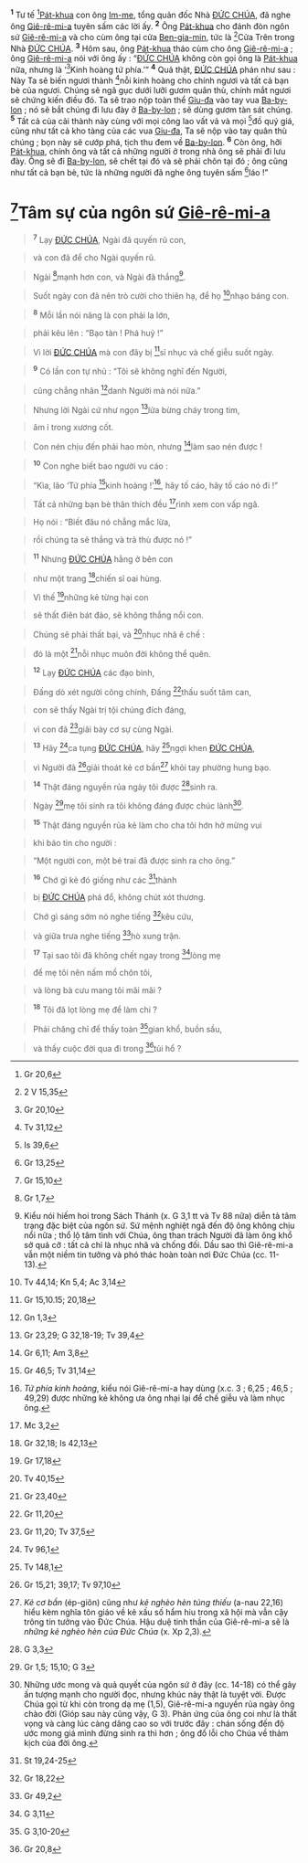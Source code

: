 <sup><b>1</b></sup> Tư tế [^1@-ab3ca2ab-a1d2-4432-bb40-9c876245d5fc][Pát-khua]() con ông [Im-me](), tổng quản đốc Nhà [ĐỨC CHÚA](), đã nghe ông [Giê-rê-mi-a]() tuyên sấm các lời ấy. <sup><b>2</b></sup> Ông [Pát-khua]() cho đánh đòn ngôn sứ [Giê-rê-mi-a]() và cho cùm ông tại cửa [Ben-gia-min](), tức là [^2@-ab3ca2ab-a1d2-4432-bb40-9c876245d5fc]Cửa Trên trong Nhà [ĐỨC CHÚA](). <sup><b>3</b></sup> Hôm sau, ông [Pát-khua]() tháo cùm cho ông [Giê-rê-mi-a]() ; ông [Giê-rê-mi-a]() nói với ông ấy : “[ĐỨC CHÚA]() không còn gọi ông là [Pát-khua]() nữa, nhưng là ‘[^3@-ab3ca2ab-a1d2-4432-bb40-9c876245d5fc]Kinh hoàng tứ phía.’” <sup><b>4</b></sup> Quả thật, [ĐỨC CHÚA]() phán như sau : Này Ta sẽ biến ngươi thành [^4@-ab3ca2ab-a1d2-4432-bb40-9c876245d5fc]nỗi kinh hoàng cho chính ngươi và tất cả bạn bè của ngươi. Chúng sẽ ngã gục dưới lưỡi gươm quân thù, chính mắt ngươi sẽ chứng kiến điều đó. Ta sẽ trao nộp toàn thể [Giu-đa]() vào tay vua [Ba-by-lon]() ; nó sẽ bắt chúng đi lưu đày ở [Ba-by-lon]() ; sẽ dùng gươm tàn sát chúng. <sup><b>5</b></sup> Tất cả của cải thành này cùng với mọi công lao vất vả và mọi [^5@-ab3ca2ab-a1d2-4432-bb40-9c876245d5fc]đồ quý giá, cũng như tất cả kho tàng của các vua [Giu-đa](), Ta sẽ nộp vào tay quân thù chúng ; bọn này sẽ cướp phá, tịch thu đem về [Ba-by-lon](). <sup><b>6</b></sup> Còn ông, hỡi [Pát-khua](), chính ông và tất cả những người ở trong nhà ông sẽ phải đi lưu đày. Ông sẽ đi [Ba-by-lon](), sẽ chết tại đó và sẽ phải chôn tại đó ; ông cũng như tất cả bạn bè, tức là những người đã nghe ông tuyên sấm [^6@-ab3ca2ab-a1d2-4432-bb40-9c876245d5fc]láo !”


# [^7@-ab3ca2ab-a1d2-4432-bb40-9c876245d5fc]Tâm sự của ngôn sứ [Giê-rê-mi-a]()

> <sup><b>7</b></sup> Lạy [ĐỨC CHÚA](), Ngài đã quyến rũ con,
>


> và con đã để cho Ngài quyến rũ.
>


> Ngài [^8@-ab3ca2ab-a1d2-4432-bb40-9c876245d5fc]mạnh hơn con, và Ngài đã thắng[^1-ab3ca2ab-a1d2-4432-bb40-9c876245d5fc].
>


> Suốt ngày con đã nên trò cười cho thiên hạ, để họ [^9@-ab3ca2ab-a1d2-4432-bb40-9c876245d5fc]nhạo báng con.
>


> <sup><b>8</b></sup> Mỗi lần nói năng là con phải la lớn,
>


> phải kêu lên : “Bạo tàn ! Phá huỷ !”
>


> Vì lời [ĐỨC CHÚA]() mà con đây bị [^10@-ab3ca2ab-a1d2-4432-bb40-9c876245d5fc]sỉ nhục và chế giễu suốt ngày.
>


> <sup><b>9</b></sup> Có lần con tự nhủ : “Tôi sẽ không nghĩ đến Người,
>


> cũng chẳng nhân [^11@-ab3ca2ab-a1d2-4432-bb40-9c876245d5fc]danh Người mà nói nữa.”
>


> Nhưng lời Ngài cứ như ngọn [^12@-ab3ca2ab-a1d2-4432-bb40-9c876245d5fc]lửa bừng cháy trong tim,
>


> âm ỉ trong xương cốt.
>


> Con nén chịu đến phải hao mòn, nhưng [^13@-ab3ca2ab-a1d2-4432-bb40-9c876245d5fc]làm sao nén được !
>


> <sup><b>10</b></sup> Con nghe biết bao người vu cáo :
>


> “Kìa, lão ‘Tứ phía [^14@-ab3ca2ab-a1d2-4432-bb40-9c876245d5fc]kinh hoàng !’[^2-ab3ca2ab-a1d2-4432-bb40-9c876245d5fc], hãy tố cáo, hãy tố cáo nó đi !”
>


> Tất cả những bạn bè thân thích đều [^15@-ab3ca2ab-a1d2-4432-bb40-9c876245d5fc]rình xem con vấp ngã.
>


> Họ nói : “Biết đâu nó chẳng mắc lừa,
>


> rồi chúng ta sẽ thắng và trả thù được nó !”
>


> <sup><b>11</b></sup> Nhưng [ĐỨC CHÚA]() hằng ở bên con
>


> như một trang [^16@-ab3ca2ab-a1d2-4432-bb40-9c876245d5fc]chiến sĩ oai hùng.
>


> Vì thế [^17@-ab3ca2ab-a1d2-4432-bb40-9c876245d5fc]những kẻ từng hại con
>


> sẽ thất điên bát đảo, sẽ không thắng nổi con.
>


> Chúng sẽ phải thất bại, và [^18@-ab3ca2ab-a1d2-4432-bb40-9c876245d5fc]nhục nhã ê chề :
>


> đó là một [^19@-ab3ca2ab-a1d2-4432-bb40-9c876245d5fc]nỗi nhục muôn đời không thể quên.
>


> <sup><b>12</b></sup> Lạy [ĐỨC CHÚA]() các đạo binh,
>


> Đấng dò xét người công chính, Đấng [^20@-ab3ca2ab-a1d2-4432-bb40-9c876245d5fc]thấu suốt tâm can,
>


> con sẽ thấy Ngài trị tội chúng đích đáng,
>


> vì con đã [^21@-ab3ca2ab-a1d2-4432-bb40-9c876245d5fc]giãi bày cơ sự cùng Ngài.
>


> <sup><b>13</b></sup> Hãy [^22@-ab3ca2ab-a1d2-4432-bb40-9c876245d5fc]ca tụng [ĐỨC CHÚA](), hãy [^23@-ab3ca2ab-a1d2-4432-bb40-9c876245d5fc]ngợi khen [ĐỨC CHÚA](),
>


> vì Người đã [^24@-ab3ca2ab-a1d2-4432-bb40-9c876245d5fc]giải thoát kẻ cơ bần[^3-ab3ca2ab-a1d2-4432-bb40-9c876245d5fc] khỏi tay phường hung bạo.
>


> <sup><b>14</b></sup> Thật đáng nguyền rủa ngày tôi được [^25@-ab3ca2ab-a1d2-4432-bb40-9c876245d5fc]sinh ra.
>


> Ngày [^26@-ab3ca2ab-a1d2-4432-bb40-9c876245d5fc]mẹ tôi sinh ra tôi không đáng được chúc lành[^4-ab3ca2ab-a1d2-4432-bb40-9c876245d5fc].
>


> <sup><b>15</b></sup> Thật đáng nguyền rủa kẻ làm cho cha tôi hớn hở mừng vui
>


> khi báo tin cho người :
>


> “Một người con, một bé trai đã được sinh ra cho ông.”
>


> <sup><b>16</b></sup> Chớ gì kẻ đó giống như các [^27@-ab3ca2ab-a1d2-4432-bb40-9c876245d5fc]thành
>


> bị [ĐỨC CHÚA]() phá đổ, không chút xót thương.
>


> Chớ gì sáng sớm nó nghe tiếng [^28@-ab3ca2ab-a1d2-4432-bb40-9c876245d5fc]kêu cứu,
>


> và giữa trưa nghe tiếng [^29@-ab3ca2ab-a1d2-4432-bb40-9c876245d5fc]hò xung trận.
>


> <sup><b>17</b></sup> Tại sao tôi đã không chết ngay trong [^30@-ab3ca2ab-a1d2-4432-bb40-9c876245d5fc]lòng mẹ
>


> để mẹ tôi nên nấm mồ chôn tôi,
>


> và lòng bà cưu mang tôi mãi mãi ?
>


> <sup><b>18</b></sup> Tôi đã lọt lòng mẹ để làm chi ?
>


> Phải chăng chỉ để thấy toàn [^31@-ab3ca2ab-a1d2-4432-bb40-9c876245d5fc]gian khổ, buồn sầu,
>


> và thấy cuộc đời qua đi trong [^32@-ab3ca2ab-a1d2-4432-bb40-9c876245d5fc]tủi hổ ?
>

[^1-ab3ca2ab-a1d2-4432-bb40-9c876245d5fc]: Kiểu nói hiếm hoi trong Sách Thánh (x. G 3,1 tt và Tv 88 nữa) diễn tả tâm trạng đặc biệt của ngôn sứ. Sứ mệnh nghiệt ngã đến độ ông không chịu nổi nữa ; thổ lộ tâm tình với Chúa, ông than trách Người đã làm ông khổ sở quá cỡ : tất cả chỉ là nhục nhã và chống đối. Dầu sao thì Giê-rê-mi-a vẫn một niềm tin tưởng và phó thác hoàn toàn nơi Đức Chúa (cc. 11-13).
[^2-ab3ca2ab-a1d2-4432-bb40-9c876245d5fc]: *Tứ phía kinh hoàng*, kiểu nói Giê-rê-mi-a hay dùng (x.c. 3 ; 6,25 ; 46,5 ; 49,29) được những kẻ không ưa ông nhại lại để chế giễu và làm nhục ông.
[^3-ab3ca2ab-a1d2-4432-bb40-9c876245d5fc]: *Kẻ cơ bần* (ép-giôn) cũng như *kẻ nghèo hèn túng thiếu* (a-nau 22,16) hiểu kèm nghĩa tôn giáo về kẻ xấu số hẩm hiu trong xã hội mà vẫn cậy trông tin tưởng vào Đức Chúa. Hậu duệ tinh thần của Giê-rê-mi-a sẽ là *những kẻ nghèo hèn của Đức Chúa* (x. Xp 2,3).
[^4-ab3ca2ab-a1d2-4432-bb40-9c876245d5fc]: Những ước mong và quả quyết của ngôn sứ ở đây (cc. 14-18) có thể gây ấn tượng mạnh cho người đọc, nhưng khúc này thật là tuyệt vời. Được Chúa gọi từ khi còn trong dạ mẹ (1,5), Giê-rê-mi-a nguyền rủa ngày ông chào đời (Gióp sau này cũng vậy, G 3). Phản ứng của ông coi như là thất vọng và càng lúc càng dâng cao so với trước đây : chán sống đến độ ước mong giá mình đừng sinh ra thì hơn ; ông đổ lỗi cho Chúa về thảm kịch của đời ông.
[^1@-ab3ca2ab-a1d2-4432-bb40-9c876245d5fc]: Gr 20,6
[^2@-ab3ca2ab-a1d2-4432-bb40-9c876245d5fc]: 2 V 15,35
[^3@-ab3ca2ab-a1d2-4432-bb40-9c876245d5fc]: Gr 20,10
[^4@-ab3ca2ab-a1d2-4432-bb40-9c876245d5fc]: Tv 31,12
[^5@-ab3ca2ab-a1d2-4432-bb40-9c876245d5fc]: Is 39,6
[^6@-ab3ca2ab-a1d2-4432-bb40-9c876245d5fc]: Gr 13,25
[^7@-ab3ca2ab-a1d2-4432-bb40-9c876245d5fc]: Gr 15,10
[^8@-ab3ca2ab-a1d2-4432-bb40-9c876245d5fc]: Gr 1,7
[^9@-ab3ca2ab-a1d2-4432-bb40-9c876245d5fc]: Tv 44,14; Kn 5,4; Ac 3,14
[^10@-ab3ca2ab-a1d2-4432-bb40-9c876245d5fc]: Gr 15,10.15; 20,18
[^11@-ab3ca2ab-a1d2-4432-bb40-9c876245d5fc]: Gn 1,3
[^12@-ab3ca2ab-a1d2-4432-bb40-9c876245d5fc]: Gr 23,29; G 32,18-19; Tv 39,4
[^13@-ab3ca2ab-a1d2-4432-bb40-9c876245d5fc]: Gr 6,11; Am 3,8
[^14@-ab3ca2ab-a1d2-4432-bb40-9c876245d5fc]: Gr 46,5; Tv 31,14
[^15@-ab3ca2ab-a1d2-4432-bb40-9c876245d5fc]: Mc 3,2
[^16@-ab3ca2ab-a1d2-4432-bb40-9c876245d5fc]: Gr 32,18; Is 42,13
[^17@-ab3ca2ab-a1d2-4432-bb40-9c876245d5fc]: Gr 17,18
[^18@-ab3ca2ab-a1d2-4432-bb40-9c876245d5fc]: Tv 40,15
[^19@-ab3ca2ab-a1d2-4432-bb40-9c876245d5fc]: Gr 23,40
[^20@-ab3ca2ab-a1d2-4432-bb40-9c876245d5fc]: Gr 11,20
[^21@-ab3ca2ab-a1d2-4432-bb40-9c876245d5fc]: Gr 11,20; Tv 37,5
[^22@-ab3ca2ab-a1d2-4432-bb40-9c876245d5fc]: Tv 96,1
[^23@-ab3ca2ab-a1d2-4432-bb40-9c876245d5fc]: Tv 148,1
[^24@-ab3ca2ab-a1d2-4432-bb40-9c876245d5fc]: Gr 15,21; 39,17; Tv 97,10
[^25@-ab3ca2ab-a1d2-4432-bb40-9c876245d5fc]: G 3,3
[^26@-ab3ca2ab-a1d2-4432-bb40-9c876245d5fc]: Gr 1,5; 15,10; G 3
[^27@-ab3ca2ab-a1d2-4432-bb40-9c876245d5fc]: St 19,24-25
[^28@-ab3ca2ab-a1d2-4432-bb40-9c876245d5fc]: Gr 18,22
[^29@-ab3ca2ab-a1d2-4432-bb40-9c876245d5fc]: Gr 49,2
[^30@-ab3ca2ab-a1d2-4432-bb40-9c876245d5fc]: G 3,11
[^31@-ab3ca2ab-a1d2-4432-bb40-9c876245d5fc]: G 3,10-20
[^32@-ab3ca2ab-a1d2-4432-bb40-9c876245d5fc]: Gr 20,8